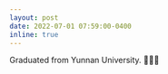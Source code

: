 ```yaml
---
layout: post
date: 2022-07-01 07:59:00-0400
inline: true
---
```


Graduated from Yunnan University. 🎉🎉🎉
